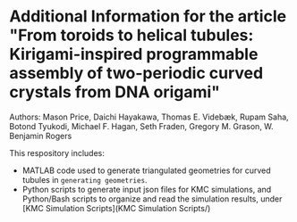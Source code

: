 # Additional Information for the article "From toroids to helical tubules: Kirigami-inspired programmable assembly of two-periodic curved crystals from DNA origami"

Authors: Mason Price, Daichi Hayakawa, Thomas E. Videbæk, Rupam Saha, Botond Tyukodi, Michael F. Hagan, Seth Fraden, Gregory M. Grason, W. Benjamin Rogers

This respository includes:
- MATLAB code used to generate triangulated geometries for curved tubules in `generating geometries`.
- Python scripts to generate input json files for KMC simulations, and Python/Bash scripts to organize and read the simulation results, under [KMC Simulation Scripts](KMC Simulation Scripts/)
